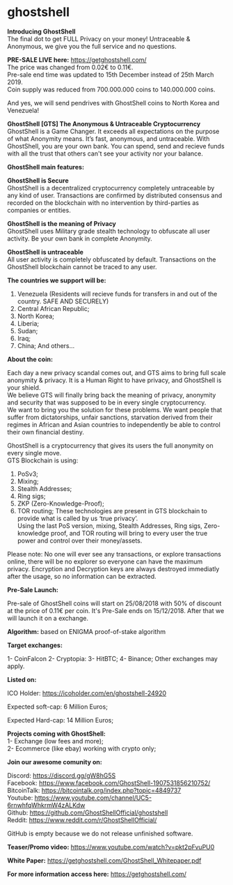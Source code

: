 # ghostshell
<b>Introducing GhostShell</b><br>
The final dot to get FULL Privacy on your money!
Untraceable & Anonymous, we give you the full service and no questions.

<b>PRE-SALE LIVE here:</b> https://getghostshell.com/ <br>
The price was changed from 0.02€ to 0.11€.<br>
Pre-sale end time was updated to 15th December instead of 25th March 2019.<br>
Coin supply was reduced from 700.000.000 coins to 140.000.000 coins.<br>

And yes, we will send pendrives with GhostShell coins to North Korea and Venezuela!<br>


<b>GhostShell [GTS] The Anonymous & Untraceable Cryptocurrency</b><br>
GhostShell is a Game Changer. It exceeds all expectations on the purpose of what Anonymity means. It’s fast, anonymous, and untraceable. With GhostShell, you are your own bank. You can spend, send and recieve funds with all the trust that others can't see your activity nor your balance.<br>

<b>GhostShell main features:</b><br>

<b>GhostShell is Secure</b><br>
GhostShell is a decentralized cryptocurrency completely untraceable by any kind of user. Transactions are confirmed by distributed consensus and recorded on the blockchain with no intervention by third-parties as companies or entities.

<b>GhostShell is the meaning of Privacy</b><br>
GhostShell uses Military grade stealth technology to obfuscate all user activity. Be your own bank in complete Anonymity. 

<b>GhostShell is untraceable</b><br>
All user activity is completely obfuscated by default. Transactions on the GhostShell blockchain cannot be traced to any user.

<b>The countries we support will be:</b><br>

1. Venezuela (Residents will recieve funds for transfers in and out of the country. SAFE AND SECURELY)
2. Central African Republic;
3. North Korea;
4. Liberia;
5. Sudan;
6. Iraq;
7. China;
And others...

<b>About the coin: </b><br>

Each day a new privacy scandal comes out, and GTS aims to bring full scale anonymity & privacy.
It is a Human Right to have privacy, and GhostShell is your shield.<br>
We believe GTS will finally bring back the meaning of privacy, anonymity and security that
was supposed to be in every single cryptocurrency.<br>
We want to bring you the solution for these problems. We want people that suffer from
dictatorships, unfair sanctions, starvation derived from their regimes in African and Asian
countries to independently be able to control their own financial destiny. <br>

GhostShell is a cryptocurrency that gives its users the full anonymity on every single move.<br>
GTS Blockchain is using:<br>
1. PoSv3;
2. Mixing;
3. Stealth Addresses;
4. Ring sigs;
5. ZKP (Zero-Knowledge-Proof);
6. TOR routing;
These technologies are present in GTS blockchain to provide what is called by us ‘true
privacy’.<br>
Using the last PoS version, mixing, Stealth Addresses, Ring sigs, Zero-knowledge proof, and
TOR routing will bring to every user the true power and control over their money/assets.<br>

Please note: No one will ever see any transactions, or explore transactions online, there will be no explorer so everyone can have the maximum privacy. Encryption and Decryption keys are always destroyed immediatly after the usage, so no information can be extracted.<br>

<b>Pre-Sale Launch:</b><br>

Pre-sale of GhostShell coins will start on 25/08/2018 with 50% of discount at the price of 0.11€ per coin. It's Pre-Sale ends on 15/12/2018. After that we will launch it on a exchange.<br>

<b>Algorithm:</b> based on ENIGMA proof-of-stake algorithm<br>

<b>Target exchanges:</b><br>

1- CoinFalcon
2- Cryptopia:
3- HitBTC;
4- Binance;
Other exchanges may apply.

<b>Listed on:</b><br>

ICO Holder: https://icoholder.com/en/ghostshell-24920 <br>

Expected soft-cap: 6 Million Euros;<br>

Expected Hard-cap: 14 Million Euros;<br>

<b>Projects coming with GhostShell:</b><br>
1- Exchange (low fees and more);<br>
2- Ecommerce (like ebay) working with crypto only;<br>

<b>Join our awesome comunity on:</b><br>

Discord: https://discord.gg/gW8hG5S <br>
Facebook: https://www.facebook.com/GhostShell-1907531856210752/ <br>
BitcoinTalk: https://bitcointalk.org/index.php?topic=4849737 <br>
Youtube: https://www.youtube.com/channel/UC5-6rnwhfqWhkrmW4zALKdw <br>
Github: https://github.com/GhostShellOfficial/ghostshell <br>
Reddit: https://www.reddit.com/r/GhostShellOfficial/ <br>

GitHub is empty because we do not release unfinished software.<br>

<b>Teaser/Promo video:</b> https://www.youtube.com/watch?v=pkt2pFvuPU0 <br>

<b>White Paper:</b> https://getghostshell.com/GhostShell_Whitepaper.pdf <br>

<b>For more information access here:</b> https://getghostshell.com/ <br>
